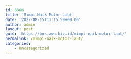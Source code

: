 ```yaml
---
id: 6866
title: 'Mimpi Naik Motor Laut'
date: '2022-08-15T11:15:59+00:00'
author: admin
layout: post
guid: 'https://bos.awn.biz.id/mimpi-naik-motor-laut/'
permalink: /mimpi-naik-motor-laut/
categories:
    - Uncategorized
---
```


